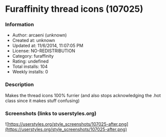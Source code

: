 # Furaffinity thread icons (107025)

### Information
- Author: arcaeni (unknown)
- Created at: unknown
- Updated at: 11/6/2014, 11:07:05 PM
- License: NO-REDISTRIBUTION
- Category: furaffinity
- Rating: undefined
- Total installs: 104
- Weekly installs: 0


### Description
Makes the thread icons 100% furrier (and also stops acknowledging the .hot class since it makes stuff confusing)


### Screenshots (links to userstyles.org)
![https://userstyles.org/style_screenshots/107025-after.png](https://userstyles.org/style_screenshots/107025-after.png)


